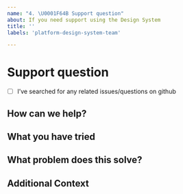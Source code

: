 ```yaml
---
name: "4. \U0001F64B Support question"
about: If you need support using the Design System
title: ''
labels: 'platform-design-system-team'

---
```


# Support question

- [ ] I’ve searched for any related issues/questions on github

## How can we help?

<!--
        Describe what you are stuck on, what you have tried and how you would like us to help.
-->

## What you have tried

<!--
       Describe in detail what you have tried and what you have found from any research you
       may have done
 -->

## What problem does this solve?

<!--
        Please describe the problem and how this proposed solution solves it.  
-->

## Additional Context
<!--
        Add any other context or screenshots about the feature request here
-->

<!--
       Thanks for reaching out!  We are happy to help and will get back to you as soon as possible 😸
-->
